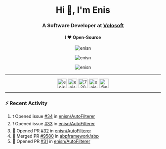 <h1 align="center">Hi 👋, I'm Enis</h1>
<h3 align="center">A Software Developer at <a href="/volosoft">Volosoft</a></h3>

<h4 align="center"> I ❤ Open-Source</h4>

<p align="center"> <img src="https://komarev.com/ghpvc/?username=enisn" alt="enisn" /> </p>

<p align="center">
<img src="https://github-readme-stats.vercel.app/api/top-langs/?username=enisn&layout=compact" alt="enisn" />
</p>

<p align="center">
<img src="https://github-readme-stats.vercel.app/api?username=enisn&show_icons=true" alt="enisn" />
</p>

<hr />

<p align="center">
<a href="https://dev.to/enisn" target="blank"><img align="center" src="https://cdn.jsdelivr.net/npm/simple-icons@3.0.1/icons/dev-dot-to.svg" alt="enisn" height="30" width="30" /></a>
<a href="https://twitter.com/enisnecipoglu" target="blank"><img align="center" src="https://cdn.jsdelivr.net/npm/simple-icons@3.0.1/icons/twitter.svg" alt="enisnecipoglu" height="30" width="30" /></a>
<a href="https://stackoverflow.com/users/7200126" target="blank"><img align="center" src="https://cdn.jsdelivr.net/npm/simple-icons@3.0.1/icons/stackoverflow.svg" alt="7200126" height="30" width="30" /></a>
<a href="https://instagram.com/enisnecipoglu" target="blank"><img align="center" src="https://cdn.jsdelivr.net/npm/simple-icons@3.0.1/icons/instagram.svg" alt="enisnecipoglu" height="30" width="30" /></a>
<a href="https://medium.com/@enis.necipoglu" target="blank"><img align="center" src="https://cdn.jsdelivr.net/npm/simple-icons@3.0.1/icons/medium.svg" alt="@enis.necipoglu" height="30" width="30" /></a>
</p>

<hr />

### :zap: Recent Activity

<!--START_SECTION:activity-->
1. ❗️ Opened issue [#34](https://github.com/enisn/AutoFilterer/issues/34) in [enisn/AutoFilterer](https://github.com/enisn/AutoFilterer)
2. ❗️ Opened issue [#33](https://github.com/enisn/AutoFilterer/issues/33) in [enisn/AutoFilterer](https://github.com/enisn/AutoFilterer)
3. 💪 Opened PR [#32](https://github.com/enisn/AutoFilterer/pull/32) in [enisn/AutoFilterer](https://github.com/enisn/AutoFilterer)
4. 🎉 Merged PR [#9580](https://github.com/abpframework/abp/pull/9580) in [abpframework/abp](https://github.com/abpframework/abp)
5. 💪 Opened PR [#31](https://github.com/enisn/AutoFilterer/pull/31) in [enisn/AutoFilterer](https://github.com/enisn/AutoFilterer)
<!--END_SECTION:activity-->
